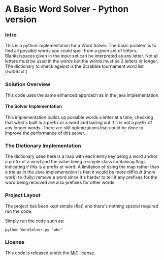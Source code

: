 # A Basic Word Solver - Python version

### Intro

This is a python implementation for a Word Solver. The basic problem is to find all possible words you could spell from a given set of letters. Blanks/spaces given in the input set can be interpreted as any letter. Not all letters must be used in the words but the words must be 2 letters or longer. The dictionary to check against is the Scrabble tournament word list (twl06.txt.)

### Solution Overview

This code uses the same enhanced approach as in the java implementation.

#### The Solver Implementation

This implementation builds up possible words a letter at a time, checking that what's built is a prefix or a word and bailing out if it is not a prefix of any longer words. There are still optimizations that could be done to improve the performance of this solver.

### The Dictionary Implementation

The dictionary used here is a map with each entry key being a word and/or a prefix of a word and the value being a simple class containing flags indicating if this is a prefix or word. A limitation of using the map rather than a trie as in the Java implementation is that it would be more difficult (more work) to (fully) remove a word since it's harder to tell if any prefixes for the word being removed are also prefixes for other words.

### Project Layout

The project has been kept simple (flat) and there's nothing special required run the code.

Simply run the code such as:

    python WordSolver.py 'abc'

### License

This code is released under the [MIT](https://choosealicense.com/licenses/mit/) license.
